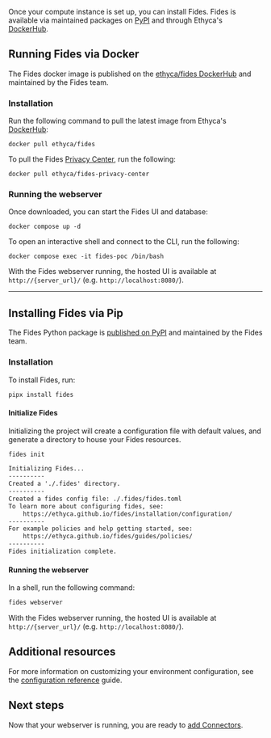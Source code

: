 Once your compute instance is set up, you can install Fides. Fides is available via maintained packages on [PyPI](https://pypi.org/project/fides/) and through Ethyca's [DockerHub](https://hub.docker.com/r/ethyca/fides).

## Running Fides via Docker
The Fides docker image is published on the [ethyca/fides DockerHub](https://hub.docker.com/r/ethyca/fides/tags) and maintained by the Fides team. 

### Installation
Run the following command to pull the latest image from Ethyca's [DockerHub](https://hub.docker.com/r/ethyca/fides):

```
docker pull ethyca/fides
```

To pull the Fides [Privacy Center](./privacy_center.md), run the following:
```
docker pull ethyca/fides-privacy-center
```

### Running the webserver
Once downloaded, you can start the Fides UI and database:
```
docker compose up -d
```

To open an interactive shell and connect to the CLI, run the following:
```
docker compose exec -it fides-poc /bin/bash
```

With the Fides webserver running, the hosted UI is available at `http://{server_url}/` (e.g. `http://localhost:8080/`). 

---

## Installing Fides via Pip
The Fides Python package is [published on PyPI](https://pypi.org/project/fides/) and maintained by the Fides team.
### Installation 
To install Fides, run:

```sh
pipx install fides
```
#### Initialize Fides

Initializing the project will create a configuration file with default values, and generate a directory to house your Fides resources.

```sh title="Initialize Fides"
fides init
```

```txt title="Expected Output"
Initializing Fides...
----------
Created a './.fides' directory.
----------
Created a fides config file: ./.fides/fides.toml
To learn more about configuring fides, see:
    https://ethyca.github.io/fides/installation/configuration/
----------
For example policies and help getting started, see:
    https://ethyca.github.io/fides/guides/policies/
----------
Fides initialization complete.
```

#### Running the webserver

In a shell, run the following command:

```sh
fides webserver
```

With the Fides webserver running, the hosted UI is available at `http://{server_url}/` (e.g. `http://localhost:8080/`). 

## Additional resources
For more information on customizing your environment configuration, see the [configuration reference](../installation/configuration.md) guide.

## Next steps
Now that your webserver is running, you are ready to [add Connectors](./configure_connectors.md).